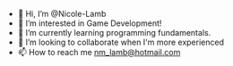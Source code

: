 - 👋 Hi, I’m @Nicole-Lamb
- 👀 I’m interested in Game Development!
- 🌱 I’m currently learning programming fundamentals.
- 💞️ I’m looking to collaborate when I'm more experienced
- 📫 How to reach me nm_lamb@hotmail.com

<!---
Nicole-Lamb/Nicole-Lamb is a ✨ special ✨ repository because its `README.md` (this file) appears on your GitHub profile.
You can click the Preview link to take a look at your changes.
--->
